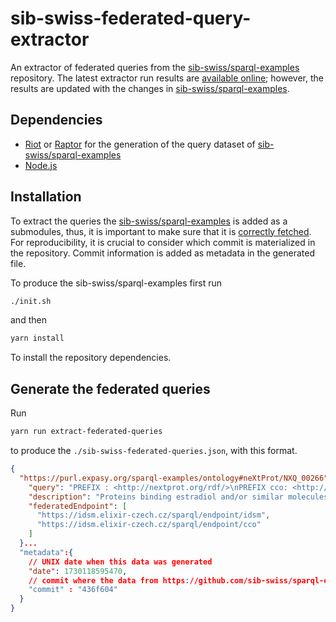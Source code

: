 # sib-swiss-federated-query-extractor

An extractor of federated queries from the [sib-swiss/sparql-examples](https://github.com/sib-swiss/sparql-examples) repository.
The latest extractor run results are [available online](./sib-swiss-federated-queries.json); however, the results are updated with the changes in [sib-swiss/sparql-examples](https://github.com/sib-swiss/sparql-examples).

## Dependencies
- [Riot](https://jena.apache.org/documentation/io/) or [Raptor](https://librdf.org/raptor/) for the generation of the query dataset of [sib-swiss/sparql-examples](https://github.com/sib-swiss/sparql-examples)
- [Node.js](https://nodejs.org/en)

## Installation
To extract the queries the [sib-swiss/sparql-examples](https://github.com/sib-swiss/sparql-examples) is added as a submodules,
thus, it is important to make sure that it is [correctly fetched](https://git-scm.com/book/en/v2/Git-Tools-Submodules).
For reproducibility, it is crucial to consider which commit is materialized in the repository.
Commit information is added as metadata in the generated file.

To produce the sib-swiss/sparql-examples first run

```sh
./init.sh
```

and then
```sh
yarn install
```

To install the repository dependencies.

## Generate the federated queries

Run 

```sh
yarn run extract-federated-queries
```

to produce the `./sib-swiss-federated-queries.json`, with this format.

```json
{
  "https://purl.expasy.org/sparql-examples/ontology#neXtProt/NXQ_00266": {
    "query": "PREFIX : <http://nextprot.org/rdf/>\nPREFIX cco: <http://rdf.ebi.ac.uk/terms/chembl#>\nPREFIX rdf: <http://www.w3.org/1999/02/22-rdf-syntax-ns#>\nPREFIX rdfs: <http://www.w3.org/2000/01/rdf-schema#>\nPREFIX sachem: <http://bioinfo.uochb.cas.cz/rdf/v1.0/sachem#>\nPREFIX skos: <http://www.w3.org/2004/02/skos/core#>\n\nSELECT distinct ?entry (group_concat(distinct str(?gomflab); SEPARATOR = \",\") as ?gomfx) WHERE {\n\tSERVICE <https://idsm.elixir-czech.cz/sparql/endpoint/idsm> {\n\t\tSERVICE <https://idsm.elixir-czech.cz/sparql/endpoint/cco> {\n\t\t ?compound sachem:substructureSearch [ sachem:query \"CC12CCC3C(C1CCC2O)CCC4=C3C=CC(=C4)O\" ] . # smiles chain for estradiol\n\t\t}\n\t\t?ACTIVITY rdf:type cco:Activity;\n\t\tcco:hasMolecule ?compound;\n\t\tcco:hasAssay ?ASSAY.\n\t\t?ASSAY cco:hasTarget ?TARGET.\n\t\t?TARGET cco:hasTargetComponent ?COMPONENT.\n\t\t?TARGET cco:taxonomy <http://identifiers.org/taxonomy/9606> . # human protein target\n\t\t?COMPONENT cco:targetCmptXref ?UNIPROT.\n\t\t#?UNIPROT rdf:type cco:UniprotRef.\n\t\tfilter(contains(str(?UNIPROT),\"uniprot\"))\n\t}\n\n\t?entry skos:exactMatch ?UNIPROT.\n\t?entry :isoform ?iso.\n\t?iso :goMolecularFunction / :term ?gomf .\n\t?gomf rdfs:label ?gomflab .\n}\n\nGROUP BY ?entry",
    "description": "Proteins binding estradiol and/or similar molecules (substructure search with SMILES) and their associated GO_MF terms",
    "federatedEndpoint": [
      "https://idsm.elixir-czech.cz/sparql/endpoint/idsm",
      "https://idsm.elixir-czech.cz/sparql/endpoint/cco"
    ]
  }...
  "metadata":{
    // UNIX date when this data was generated
    "date": 1730118595470,
    // commit where the data from https://github.com/sib-swiss/sparql-examples was produced
    "commit" : "436f604"
  }
}
```
